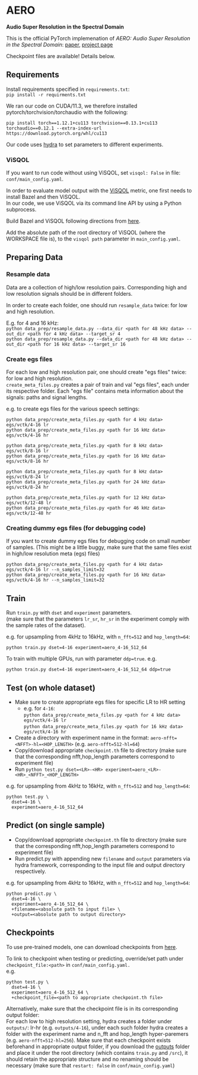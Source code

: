 # AERO
**Audio Super Resolution in the Spectral Domain**

This is the official PyTorch implemenation of *AERO: Audio Super Resolution in the Spectral Domain*: [paper](https://arxiv.org/abs/2211.12232), [project page](https://pages.cs.huji.ac.il/adiyoss-lab/aero/)

Checkpoint files are available! Details below.

## Requirements

Install requirements specified in `requirements.txt`:  
```pip install -r requirments.txt```

We ran our code on CUDA/11.3, we therefore installed pytorch/torchvision/torchaudio with the following:

```
pip install torch==1.12.1+cu113 torchvision==0.13.1+cu113 torchaudio==0.12.1 --extra-index-url https://download.pytorch.org/whl/cu113
```

Our code uses [hydra](https://hydra.cc/) to set parameters to different experiments.

### ViSQOL

If you want to run code without using ViSQOL, set `visqol: False` in file: `conf/main_config.yaml`.

In order to evaluate model output with the [ViSQOL](https://github.com/google/visqol) metric, one first needs to install 
Bazel and then ViSQOL.  
In our code, we use ViSQOL via its command line API by using a Python subprocess.

Build Bazel and ViSQOL following directions from [here](https://github.com/google/visqol#build).

Add the absolute path of the root directory of ViSQOL (where the WORKSPACE file is), to the `visqol path` parameter in 
`main_config.yaml`.
## Preparing Data

### Resample data

Data are a collection of high/low resolution pairs. Corresponding high and low resolution signals should be in
different folders.

In order to create each folder, one should run `resample_data` twice: for low and high resolution.

E.g. for 4 and 16 kHz: \
`python data_prep/resample_data.py --data_dir <path for 48 kHz data> --out_dir <path for 4 kHz data> --target_sr 4` \
`python data_prep/resample_data.py --data_dir <path for 48 kHz data> --out_dir <path for 16 kHz data> --target_sr 16` 

### Create egs files

For each low and high resolution pair, one should create "egs files" twice: for low and high resolution.  
`create_meta_files.py` creates a pair of train and val "egs files", each under its respective folder.
Each "egs file" contains meta information about the signals: paths and signal lengths.

e.g. to create egs files for the various speech settings:

`python data_prep/create_meta_files.py <path for 4 kHz data> egs/vctk/4-16 lr` \
`python data_prep/create_meta_files.py <path for 16 kHz data> egs/vctk/4-16 hr`

`python data_prep/create_meta_files.py <path for 8 kHz data> egs/vctk/8-16 lr` \
`python data_prep/create_meta_files.py <path for 16 kHz data> egs/vctk/8-16 hr`

`python data_prep/create_meta_files.py <path for 8 kHz data> egs/vctk/8-24 lr` \
`python data_prep/create_meta_files.py <path for 24 kHz data> egs/vctk/8-24 hr`

`python data_prep/create_meta_files.py <path for 12 kHz data> egs/vctk/12-48 lr` \
`python data_prep/create_meta_files.py <path for 46 kHz data> egs/vctk/12-48 hr`

### Creating dummy egs files (for debugging code)
If you want to create dummy egs files for debugging code on small number of samples.
(This might be a little buggy, make sure that the same files exist in high/low resolution meta (egs) files)

`python data_prep/create_meta_files.py <path for 4 kHz data> egs/vctk/4-16 lr --n_samples_limit=32` \
`python data_prep/create_meta_files.py <path for 16 kHz data> egs/vctk/4-16 hr --n_samples_limit=32`

## Train

Run `train.py` with `dset` and `experiment` parameters.  
(make sure that the parameters `lr_sr`, `hr_sr` in the experiment comply with the sample rates of the dataset). 

e.g. for upsampling from 4kHz to 16kHz, with `n_fft=512` and `hop_length=64`:
```
python train.py dset=4-16 experiment=aero_4-16_512_64
```

To train with multiple GPUs, run with parameter `ddp=true`. e.g.
```
python train.py dset=4-16 experiment=aero_4-16_512_64 ddp=true
```

## Test (on whole dataset)

- Make sure to create appropriate egs files for specific LR to HR setting
   - e.g. for `4-16`:  
       `python data_prep/create_meta_files.py <path for 4 kHz data> egs/vctk/4-16 lr` \
       `python data_prep/create_meta_files.py <path for 16 kHz data> egs/vctk/4-16 hr`
- Create a directory with experiment name in the format: `aero-nfft=<NFFT>-hl=<HOP_LENGTH>` (e.g. `aero-nfft=512-hl=64`)
- Copy/download appropriate `checkpoint.th` file to directory (make sure that the corresponding nfft,hop_length parameters correspond to experiment file)
- Run `python test.py dset=<LR>-<HR> experiment=aero_<LR>-<HR>_<NFFT>_<HOP_LENGTH>`

e.g. for upsampling from 4kHz to 16kHz, with `n_fft=512` and `hop_length=64`:

```
python test.py \
  dset=4-16 \
  experiment=aero_4-16_512_64
```

## Predict (on single sample)

- Copy/download appropriate `checkpoint.th` file to directory (make sure that the corresponding nfft,hop_length parameters
correspond to experiment file)
- Run predict.py with appending new `filename` and `output` parameters via hydra framework, corresponding to the input file and output directory respectively.

e.g. for upsampling from 4kHz to 16kHz, with `n_fft=512` and `hop_length=64`:

```
python predict.py \
  dset=4-16 \
  experiment=aero_4-16_512_64 \
  +filename=<absolute path to input file> \
  +output=<absolute path to output directory>
```

## Checkpoints

To use pre-trained models, one can download checkpoints
from [here](https://drive.google.com/drive/folders/1KuVJNkR7lZddvufmNsx-uAIluvb5XQ2L?usp=share_link).

To link to checkpoint when testing or predicting, override/set path under `checkpoint_file:<path>`
in `conf/main_config.yaml.`  
e.g.

```
python test.py \
  dset=4-16 \
  experiment=aero_4-16_512_64 \
  +checkpoint_file=<path to appropriate checkpoint.th file>
```

Alternatively, make sure that the checkpoint file is in its corresponding output folder:  
For each low to high resolution setting, hydra creates a folder under `outputs/`: lr-hr (e.g. `outputs/4-16`), under
each such folder hydra creates a folder with the experiment name and n_fft and hop_length hyper-paremers (e.g.
`aero-nfft=512-hl=256`). Make sure that each checkpoint exists beforehand in appropriate output folder, if you download
the
[outputs](https://drive.google.com/drive/folders/1KuVJNkR7lZddvufmNsx-uAIluvb5XQ2L?usp=share_link) folder and place it
under the root directory (which contains `train.py` and `/src`), it should retain the appropriate structure and no
renaming should be necessary (make sure that `restart: false` in `conf/main_config.yaml`)
